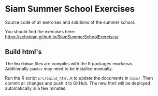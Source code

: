 # Siam Summer School Exercises

Source code of all exercises and solutions of the summer
school.

You should find the exercises here:
https://scheidan.github.io/SiamSummerSchoolExercises/

## Build html's

The `Rmarkdown` files  are compiles with
the R packages `rmarkdown`. Additionally `pandoc` may need to be
installed manually.

Run the R script `src/build_html.R` to update the documents in
`docs/`. Then commit all changes and push it to GitHub. The new html will be deployed automatically in a few minutes.
